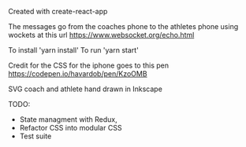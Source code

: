 Created with create-react-app

The messages go from the coaches phone to the athletes phone using wockets at this url https://www.websocket.org/echo.html

To install 'yarn install'
To run 'yarn start'

Credit for the CSS for the iphone goes to this pen https://codepen.io/havardob/pen/KzoOMB

SVG coach and athlete hand drawn in Inkscape

TODO: 
* State managment with Redux,
* Refactor CSS into modular CSS 
* Test suite